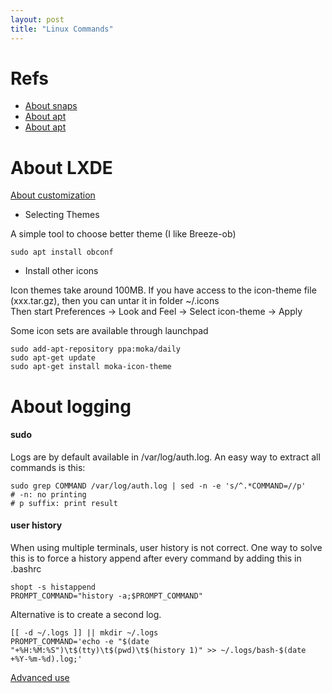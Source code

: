 ```yaml
---
layout: post
title: "Linux Commands"
---
```


# Refs
- [About snaps](https://docs.snapcraft.io/core/usage)
- [About apt](https://itsfoss.com/apt-command-guide/)
- [About apt](https://www.computerhope.com/unix/apt.htm)



# About LXDE

[About customization](https://www.addictivetips.com/ubuntu-linux-tips/customize-the-lxde-desktop/)

- Selecting Themes

A simple tool to choose better theme (I like Breeze-ob)
```
sudo apt install obconf
```

- Install other icons

Icon themes take around 100MB.
If you have access to the icon-theme file (xxx.tar.gz), then you can untar it in folder ~/.icons  
Then start Preferences -> Look and Feel -> Select icon-theme -> Apply

Some icon sets are available through launchpad
```
sudo add-apt-repository ppa:moka/daily
sudo apt-get update
sudo apt-get install moka-icon-theme
```


# About logging

#### sudo
Logs are by default available in /var/log/auth.log.
An easy way to extract all commands is this:
```
sudo grep COMMAND /var/log/auth.log | sed -n -e 's/^.*COMMAND=//p'
# -n: no printing
# p suffix: print result
```

#### user history

When using multiple terminals, user history is not correct. 
One way to solve this is to force a history append after every command by adding this in .bashrc
```
shopt -s histappend
PROMPT_COMMAND="history -a;$PROMPT_COMMAND"
```
Alternative is to create a second log.
```
[[ -d ~/.logs ]] || mkdir ~/.logs
PROMPT_COMMAND='echo -e "$(date "+%H:%M:%S")\t$(tty)\t$(pwd)\t$(history 1)" >> ~/.logs/bash-$(date +%Y-%m-%d).log;'
```

[Advanced use](https://www.digitalocean.com/community/tutorials/how-to-use-bash-history-commands-and-expansions-on-a-linux-vps)

